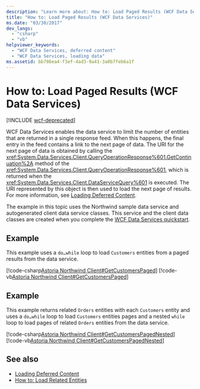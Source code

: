 ```yaml
---
description: "Learn more about: How to: Load Paged Results (WCF Data Services)"
title: "How to: Load Paged Results (WCF Data Services)"
ms.date: "03/30/2017"
dev_langs: 
  - "csharp"
  - "vb"
helpviewer_keywords: 
  - "WCF Data Services, deferred content"
  - "WCF Data Services, loading data"
ms.assetid: bb786ea4-f3ef-4ad3-9a41-3a0b7feb6a1f
---
```

# How to: Load Paged Results (WCF Data Services)

[!INCLUDE [wcf-deprecated](~/includes/wcf-deprecated.md)]

WCF Data Services enables the data service to limit the number of entities that are returned in a single response feed. When this happens, the final entry in the feed contains a link to the next page of data. The URI for the next page of data is obtained by calling the <xref:System.Data.Services.Client.QueryOperationResponse%601.GetContinuation%2A> method of the <xref:System.Data.Services.Client.QueryOperationResponse%601>, which is returned when the <xref:System.Data.Services.Client.DataServiceQuery%601> is executed. The URI represented by this object is then used to load the next page of results. For more information, see [Loading Deferred Content](loading-deferred-content-wcf-data-services.md).  
  
 The example in this topic uses the Northwind sample data service and autogenerated client data service classes. This service and the client data classes are created when you complete the [WCF Data Services quickstart](quickstart-wcf-data-services.md).  
  
## Example  

 This example uses a `do…while` loop to load `Customers` entities from a paged results from the data service.  
  
 [!code-csharp[Astoria Northwind Client#GetCustomersPaged](../../../../samples/snippets/csharp/VS_Snippets_Misc/astoria_northwind_client/cs/source.cs#getcustomerspaged)]
 [!code-vb[Astoria Northwind Client#GetCustomersPaged](../../../../samples/snippets/visualbasic/VS_Snippets_Misc/astoria_northwind_client/vb/source.vb#getcustomerspaged)]  
  
## Example  

 This example returns related `Orders` entities with each `Customers` entity and uses a `do…while` loop to load `Customers` entities pages and a nested `while` loop to load pages of related `Orders` entities from the data service.  
  
 [!code-csharp[Astoria Northwind Client#GetCustomersPagedNested](../../../../samples/snippets/csharp/VS_Snippets_Misc/astoria_northwind_client/cs/source.cs#getcustomerspagednested)]
 [!code-vb[Astoria Northwind Client#GetCustomersPagedNested](../../../../samples/snippets/visualbasic/VS_Snippets_Misc/astoria_northwind_client/vb/source.vb#getcustomerspagednested)]  
  
## See also

- [Loading Deferred Content](loading-deferred-content-wcf-data-services.md)
- [How to: Load Related Entities](how-to-load-related-entities-wcf-data-services.md)
